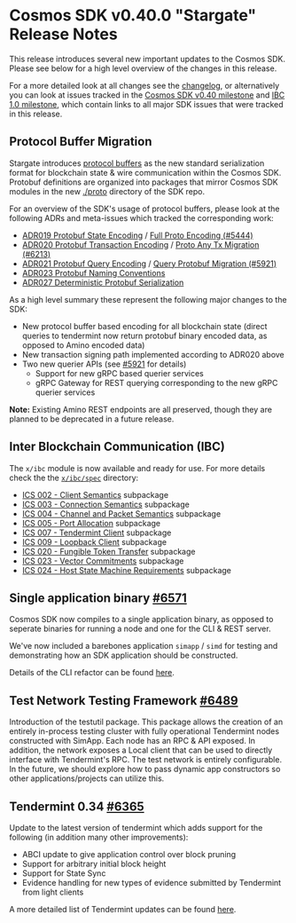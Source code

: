 # Cosmos SDK v0.40.0 "Stargate" Release Notes

This release introduces several new important updates to the Cosmos SDK. Please see below for a high level overview of the changes in this release.

For a more detailed look at all changes see the [changelog](https://github.com/cosmos/cosmos-sdk/blob/master/CHANGELOG.md), or alternatively you can look at issues tracked in 
the [Cosmos SDK v0.40 milestone](https://github.com/cosmos/cosmos-sdk/milestone/25?closed=1) and [IBC 1.0 milestone](https://github.com/cosmos/cosmos-sdk/milestone/21?closed=1), which contain links to all major SDK issues that were tracked in this release.

## Protocol Buffer Migration

Stargate introduces [protocol buffers](https://developers.google.com/protocol-buffers) as the new standard serialization format for blockchain state & wire communication within the Cosmos SDK. Protobuf definitions are organized into packages that mirror Cosmos SDK modules in the new [./proto](https://github.com/cosmos/cosmos-sdk/tree/master/proto) directory of the SDK repo.

For an overview of the SDK's usage of protocol buffers, please look at the following ADRs and meta-issues which tracked the corresponding work:
- [ADR019 Protobuf State Encoding](https://github.com/cosmos/cosmos-sdk/blob/master/docs/architecture/adr-019-protobuf-state-encoding.md) / [Full Proto Encoding (#5444)](https://github.com/cosmos/cosmos-sdk/issues/5444)
- [ADR020 Protobuf Transaction Encoding](https://github.com/cosmos/cosmos-sdk/blob/master/docs/architecture/adr-020-protobuf-transaction-encoding.md) / [Proto Any Tx Migration (#6213)](https://github.com/cosmos/cosmos-sdk/issues/6213) 
- [ADR021 Protobuf Query Encoding](https://github.com/cosmos/cosmos-sdk/blob/master/docs/architecture/adr-021-protobuf-query-encoding.md) / [Query Protobuf Migration (#5921)](https://github.com/cosmos/cosmos-sdk/issues/5921)
- [ADR023 Protobuf Naming Conventions](https://github.com/cosmos/cosmos-sdk/blob/master/docs/architecture/adr-023-protobuf-naming.md)
- [ADR027 Deterministic Protobuf Serialization](https://github.com/cosmos/cosmos-sdk/blob/master/docs/architecture/adr-027-deterministic-protobuf-serialization.md)

As a high level summary these represent the following major changes to the SDK:
- New protocol buffer based encoding for all blockchain state (direct queries to tendermint now return protobuf binary encoded data, as opposed to Amino encoded data)
- New transaction signing path implemented according to ADR020 above
- Two new querier APIs (see [#5921](https://github.com/cosmos/cosmos-sdk/issues/5921) for details)
  - Support for new gRPC based querier services
  - gRPC Gateway for REST querying corresponding to the new gRPC querier services

**Note:** Existing Amino REST endpoints are all preserved, though they are planned to be deprecated in a future release.

## Inter Blockchain Communication (IBC)

The `x/ibc` module is now available and ready for use. For more details check the the  [`x/ibc/spec`](https://github.com/cosmos/tree/master/x/ibc/spec) directory:
* [ICS 002 - Client Semantics](https://github.com/cosmos/ics/tree/master/spec/ics-002-client-semantics) subpackage
* [ICS 003 - Connection Semantics](https://github.com/cosmos/ics/blob/master/spec/ics-003-connection-semantics) subpackage
* [ICS 004 - Channel and Packet Semantics](https://github.com/cosmos/ics/blob/master/spec/ics-004-channel-and-packet-semantics) subpackage
* [ICS 005 - Port Allocation](https://github.com/cosmos/ics/blob/master/spec/ics-005-port-allocation) subpackage
* [ICS 007 - Tendermint Client](https://github.com/cosmos/ics/blob/master/spec/ics-007-tendermint-client) subpackage
* [ICS 009 - Loopback Client](https://github.com/cosmos/ics/tree/master/spec/ics-009-loopback-client) subpackage
* [ICS 020 - Fungible Token Transfer](https://github.com/cosmos/ics/tree/master/spec/ics-020-fungible-token-transfer) subpackage
* [ICS 023 - Vector Commitments](https://github.com/cosmos/ics/tree/master/spec/ics-023-vector-commitments) subpackage
* [ICS 024 - Host State Machine Requirements](https://github.com/cosmos/ics/tree/master/spec/ics-024-host-requirements) subpackage



## Single application binary [#6571](https://github.com/cosmos/cosmos-sdk/pull/6571)

Cosmos SDK now compiles to a single application binary, as opposed to seperate binaries for running a node and one for the CLI & REST server.

We've now included a barebones application `simapp` / `simd` for testing and demonstrating how an SDK application should be constructed.

Details of the CLI refactor can be found [here](https://github.com/cosmos/cosmos-sdk/issues/6571).

## Test Network Testing Framework [#6489](https://github.com/cosmos/cosmos-sdk/pull/6489)

Introduction of the testutil package. This package allows the creation of an entirely in-process testing cluster with fully operational Tendermint nodes constructed with SimApp. Each node has an RPC & API exposed. In addition, the network exposes a Local client that can be used to directly interface with Tendermint's RPC. The test network is entirely configurable. In the future, we should explore how to pass dynamic app constructors so other applications/projects can utilize this.

## Tendermint 0.34 [#6365](https://github.com/cosmos/cosmos-sdk/issues/6365)

Update to the latest version of tendermint which adds support for the following (in addition many other improvements):
- ABCI update to give application control over block pruning
- Support for arbitrary initial block height
- Support for State Sync
- Evidence handling for new types of evidence submitted by Tendermint from light clients

A more detailed list of Tendermint updates can be found [here](https://github.com/tendermint/tendermint/blob/master/CHANGELOG.md#v0340-rc4).
